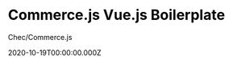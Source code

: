 ---
title: Commerce.js Vue.js Boilerplate
github: https://github.com/chec/commercejs-vuejs-boilerplate
author: Chec/Commerce.js
demo: https://shoppable-campaign-demo.netlify.app/
date: 2020-10-19T00:00:00.000Z
ssg:
  - Nuxt
cms:
  - Markdown
css:
  - SCSS
category:
  - Ecommerce
description: >-
  Commerce.js boilerplate built with Vue.js, for fast eCommerce development and
  design.
draft: false
publish_date: '2020-07-10T16:25:24Z'
update_date: '2021-11-24T19:58:17Z'
github_star: 43
github_fork: 19
---
